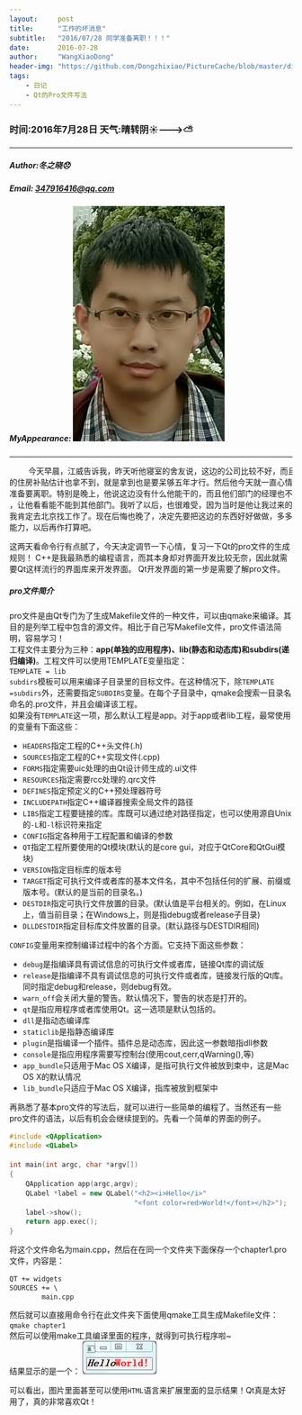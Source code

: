 ```yaml
---
layout:     post
title:      "工作的坏消息"
subtitle:   "2016/07/28 同学准备离职！！！"
date:       2016-07-28
author:     "WangXiaoDong"
header-img: "https://github.com/Dongzhixiao/PictureCache/blob/master/diaryPic/20160728.jpg?raw=true"
tags:
    - 日记
    - Qt的Pro文件写法
---
```



### 时间:2016年7月28日 天气:晴转阴:sunny:--->:partly_sunny:
-----
#####   Author:冬之晓:disappointed:
#####   Email: 347916416@qq.com
#####   MyAppearance: ![MyAppearance](https://github.com/Dongzhixiao/PictureCache/raw/master/MyPicture.JPG "我的头像")
----------

<pre>
    今天早晨，江威告诉我，昨天听他寝室的舍友说，这边的公司比较不好，而且保证
的住房补贴估计也拿不到，就是拿到也是要呆够五年才行。然后他今天就一直心情不好，
准备要离职。特别是晚上，他说这边没有什么他能干的，而且他们部门的经理也不要他了
，让他看看能不能到其他部门。我听了以后，也很难受，因为当时是他让我过来的，否则
我肯定去北京找工作了。现在后悔也晚了，决定先要把这边的东西好好做做，多多提高点
能力，以后再作打算吧。
</pre>

这两天看命令行有点腻了，今天决定调节一下心情，复习一下Qt的pro文件的生成规则！
C++是我最熟悉的编程语言，而其本身却对界面开发比较无奈，因此就需要Qt这样流行的界面库来开发界面。
Qt开发界面的第一步是需要了解pro文件。

##### pro文件简介
pro文件是由Qt专门为了生成Makefile文件的一种文件，可以由qmake来编译。其目的是列举工程中包含的源文件。相比于自己写Makefile文件，pro文件语法简明，容易学习！  
工程文件主要分为三种：**app(单独的应用程序)、lib(静态和动态库)和subdirs(递归编译)**。工程文件可以使用TEMPLATE变量指定：  
`TEMPLATE = lib`  
`subdirs`模板可以用来编译子目录里的目标文件。在这种情况下，除`TEMPLATE =subdirs`外，还需要指定`SUBDIRS`变量。在每个子目录中，qmake会搜索一目录名命名的.pro文件，并且会编译该工程。  
如果没有`TEMPLATE`这一项，那么默认工程是app。对于app或者lib工程，最常使用的变量有下面这些：

- `HEADERS`指定工程的C++头文件(.h)
- `SOURCES`指定工程的C++实现文件(.cpp)
- `FORMS`指定需要uic处理的由Qt设计师生成的.ui文件
- `RESOURCES`指定需要rcc处理的.qrc文件
- `DEFINES`指定预定义的C++预处理器符号
- `INCLUDEPATH`指定C++编译器搜索全局文件的路径
- `LIBS`指定工程要链接的库。库既可以通过绝对路径指定，也可以使用源自Unix的`-L`和`-l`标识符来指定
- `CONFIG`指定各种用于工程配置和编译的参数
- `QT`指定工程所要使用的Qt模块(默认的是core gui，对应于QtCore和QtGui模块)
- `VERSION`指定目标库的版本号
- `TARGET`指定可执行文件或者库的基本文件名，其中不包括任何的扩展、前缀或版本号。(默认的是当前的目录名。)
- `DESTDIR`指定可执行文件放置的目录。(默认值是平台相关的。例如，在Linux上，值当前目录；在Windows上，则是指debug或者release子目录)
- `DLLDESTDIR`指定目标库文件放置的目录。(默认路径与DESTDIR相同)

`CONFIG`变量用来控制编译过程中的各个方面。它支持下面这些参数：

- `debug`是指编译具有调试信息的可执行文件或者库，链接Qt库的调试版
- `release`是指编译不具有调试信息的可执行文件或者库，链接发行版的Qt库。同时指定debug和release，则debug有效。
- `warn_off`会关闭大量的警告。默认情况下，警告的状态是打开的。
- `qt`是指应用程序或者库使用Qt。这一选项是默认包括的。
- `dll`是指动态编译库
- `staticlib`是指静态编译库
- `plugin`是指编译一个插件。插件总是动态库，因此这一参数暗指dll参数
- `console`是指应用程序需要写控制台(使用cout,cerr,qWarning(),等)
- `app_bundle`只适用于Mac OS X编译，是指可执行文件被放到束中，这是Mac OS X的默认情况
- `lib_bundle`只适应于Mac OS X编译，指库被放到框架中

再熟悉了基本pro文件的写法后，就可以进行一些简单的编程了。当然还有一些pro文件的语法，以后有机会会继续提到的。先看一个简单的界面的例子。

```C++
#include <QApplication>
#include <QLabel>

int main(int argc, char *argv[])
{
    QApplication app(argc,argv);
    QLabel *label = new QLabel("<h2><i>Hello</i>"
                               "<font color=red>World!</font></h2>");
    label->show();
    return app.exec();
}
```
将这个文件命名为main.cpp，然后在在同一个文件夹下面保存一个chapter1.pro文件，内容是：

```
QT += widgets
SOURCES += \
        main.cpp
```

然后就可以直接用命令行在此文件夹下面使用qmake工具生成Makefile文件：  
`qmake chapter1`  
然后可以使用make工具编译里面的程序，就得到可执行程序啦~  
结果显示的是一个： ![chapter1](https://github.com/Dongzhixiao/PictureCache/blob/master/diaryPic/HelloWorld.png?raw=true "chapter1")

可以看出，图片里面甚至可以使用`HTML`语言来扩展里面的显示结果！Qt真是太好用了，真的非常喜欢Qt！